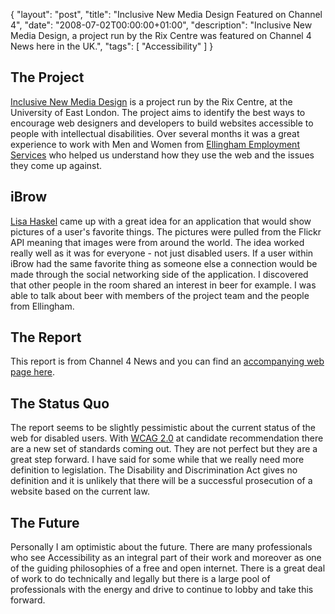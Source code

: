 {
  "layout": "post",
  "title": "Inclusive New Media Design Featured on Channel 4",
  "date": "2008-07-02T00:00:00+01:00",
  "description": "Inclusive New Media Design, a project run by the Rix Centre was featured on Channel 4 News here in the UK.",
  "tags": [
    "Accessibility"
  ]
}
## The Project

[Inclusive New Media Design][1] is a project run by the Rix Centre, at the University of East London. The project aims to identify the best ways to encourage web designers and developers to build websites accessible to people with intellectual disabilities. Over several months it was a great experience to work with Men and Women from [Ellingham Employment Services][2] who helped us understand how they use the web and the issues they come up against. 

## iBrow

[Lisa Haskel][3] came up with a great idea for an application that would show pictures of a user's favorite things. The pictures were pulled from the Flickr API meaning that images were from around the world. The idea worked really well as it was for everyone - not just disabled users. If a user within iBrow had the same favorite thing as someone else a connection would be made through the social networking side of the application. I discovered that other people in the room shared an interest in beer for example. I was able to talk about beer with members of the project team and the people from Ellingham.

## The Report

This report is from Channel 4 News and you can find an [accompanying web page here][4]. 

## The Status Quo

The report seems to be slightly pessimistic about the current status of the web for disabled users. With [WCAG 2.0][5] at candidate recommendation there are a new set of standards coming out. They are not perfect but they are a great step forward. I have said for some while that we really need more definition to legislation. The Disability and Discrimination Act gives no definition and it is unlikely that there will be a successful prosecution of a website based on the current law. 

## The Future

Personally I am optimistic about the future. There are many professionals who see Accessibility as an integral part of their work and moreover as one of the guiding philosophies of a free and open internet. There is a great deal of work to do technically and legally but there is a large pool of professionals with the energy and drive to continue to lobby and take this forward.

 [1]: http://www.inclusivenewmedia.org/
 [2]: http://www.ellingham.org.uk/
 [3]: http://www.southspace.org/
 [4]: http://www.channel4.com/news/articles/science_technology/off+limits+to+online+/2306892
 [5]: http://www.w3.org/TR/WCAG20/

